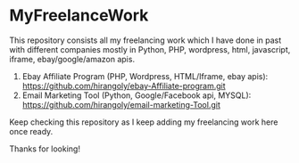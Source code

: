 # MyFreelanceWork

This repository consists all my freelancing work which I have done in past with different companies mostly in Python, PHP, wordpress, html, javascript, iframe, ebay/google/amazon apis.

1. Ebay Affiliate Program (PHP, Wordpress, HTML/Iframe, ebay apis): 
   https://github.com/hirangoly/ebay-Affiliate-program.git
2. Email Marketing Tool (Python, Google/Facebook api, MYSQL): 
   https://github.com/hirangoly/email-marketing-Tool.git


Keep checking this repository as I keep adding my freelancing work here once ready.

Thanks for looking!
